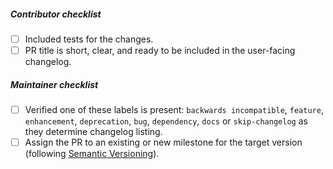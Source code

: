 <!--- Describe the changes here. --->

##### Contributor checklist

- [ ] Included tests for the changes.
- [ ] PR title is short, clear, and ready to be included in the user-facing changelog.

##### Maintainer checklist

- [ ] Verified one of these labels is present: `backwards incompatible`, `feature`, `enhancement`, `deprecation`, `bug`, `dependency`, `docs` or `skip-changelog` as they determine changelog listing.
- [ ] Assign the PR to an existing or new milestone for the target version (following [Semantic Versioning](https://blog.versioneye.com/2014/01/16/semantic-versioning/)).
